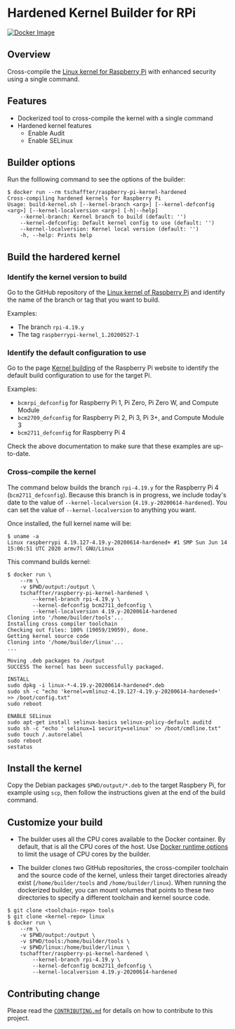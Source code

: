 # Hardened Kernel Builder for RPi

[![Docker Image](https://github.com/tschaffter/raspberry-pi-kernel-hardened/workflows/Publish%20Docker%20Image/badge.svg)](https://hub.docker.com/repository/docker/tschaffter/raspberry-pi-kernel-hardened)

## Overview

Cross-compile the [Linux kernel for Raspberry Pi](https://www.raspberrypi.org/documentation/linux/kernel/building.md)
with enhanced security using a single command.

## Features

- Dockerized tool to cross-compile the kernel with a single command
- Hardened kernel features
  - Enable Audit
  - Enable SELinux

## Builder options

Run the folllowing command to see the options of the builder:

```console
$ docker run --rm tschaffter/raspberry-pi-kernel-hardened
Cross-compiling hardened kernels for Raspberry Pi
Usage: build-kernel.sh [--kernel-branch <arg>] [--kernel-defconfig <arg>] [--kernel-localversion <arg>] [-h|--help]
    --kernel-branch: Kernel branch to build (default: '')
    --kernel-defconfig: Default kernel config to use (default: '')
    --kernel-localversion: Kernel local version (default: '')
    -h, --help: Prints help
```

## Build the hardered kernel

### Identify the kernel version to build

Go to the GitHub repository of the [Linux kernel of Raspberry Pi](https://github.com/raspberrypi/linux)
and identify the name of the branch or tag that you want to build.

Examples:

- The branch `rpi-4.19.y`
- The tag `raspberrypi-kernel_1.20200527-1`

### Identify the default configuration to use

Go to the page [Kernel building](https://www.raspberrypi.org/documentation/linux/kernel/building.md)
of the Raspberry Pi website to identify the default build configuration to use
for the target Pi.

Examples:

- `bcmrpi_defconfig` for Raspberry Pi 1, Pi Zero, Pi Zero W, and Compute Module
- `bcm2709_defconfig` for Raspberry Pi 2, Pi 3, Pi 3+, and Compute Module 3
- `bcm2711_defconfig` for Raspberry Pi 4

Check the above documentation to make sure that these examples are up-to-date.

### Cross-compile the kernel

The command below builds the branch `rpi-4.19.y` for the Raspberry Pi 4
(`bcm2711_defconfig`). Because this branch is in progress, we include today's
date to the value of `--kernel-localversion` (`4.19.y-20200614-hardened`). You
can set the value of `--kernel-localversion` to anything you want.

Once installed, the full kernel name will be:

```console
$ uname -a
Linux raspberrypi 4.19.127-4.19.y-20200614-hardened+ #1 SMP Sun Jun 14 15:06:51 UTC 2020 armv7l GNU/Linux
```

This command builds kernel:

```console
$ docker run \
    --rm \
    -v $PWD/output:/output \
    tschaffter/raspberry-pi-kernel-hardened \
        --kernel-branch rpi-4.19.y \
        --kernel-defconfig bcm2711_defconfig \
        --kernel-localversion 4.19.y-20200614-hardened
Cloning into '/home/builder/tools'...
Installing cross compiler toolchain
Checking out files: 100% (19059/19059), done.
Getting kernel source code
Cloning into '/home/builder/linux'...
...

Moving .deb packages to /output
SUCCESS The kernel has been successfully packaged.

INSTALL
sudo dpkg -i linux-*-4.19.y-20200614-hardened*.deb
sudo sh -c "echo 'kernel=vmlinuz-4.19.127-4.19.y-20200614-hardened+' >> /boot/config.txt"
sudo reboot

ENABLE SELinux
sudo apt-get install selinux-basics selinux-policy-default auditd
sudo sh -c "echo ' selinux=1 security=selinux' >> /boot/cmdline.txt"
sudo touch /.autorelabel
sudo reboot
sestatus
```

## Install the kernel

Copy the Debian packages `$PWD/output/*.deb` to the target Raspbery Pi, for
example using `scp`, then follow the instructions given at the end of the build
command.

## Customize your build

- The builder uses all the CPU cores available to the Docker container. By default,
that is all the CPU cores of the host. Use
[Docker runtime options](https://docs.docker.com/config/containers/resource_constraints/#cpu)
to limit the usage of CPU cores by the builder.

- The builder clones two GitHub repositories, the cross-compiler toolchain and
the source code of the kernel, unless their target directories already exist
(`/home/builder/tools` and `/home/builder/linux`). When running the dockerized
builder, you can mount volumes that points to these two directories to specify
a different toolchain and kernel source code.

```console
$ git clone <toolchain-repo> tools
$ git clone <kernel-repo> linux
$ docker run \
    --rm \
    -v $PWD/output:/output \
    -v $PWD/tools:/home/builder/tools \
    -v $PWD/linux:/home/builder/linux \
    tschaffter/raspberry-pi-kernel-hardened \
        --kernel-branch rpi-4.19.y \
        --kernel-defconfig bcm2711_defconfig \
        --kernel-localversion 4.19.y-20200614-hardened
```

## Contributing change

Please read the [`CONTRIBUTING.md`](CONTRIBUTING.md) for details on how to
contribute to this project.
